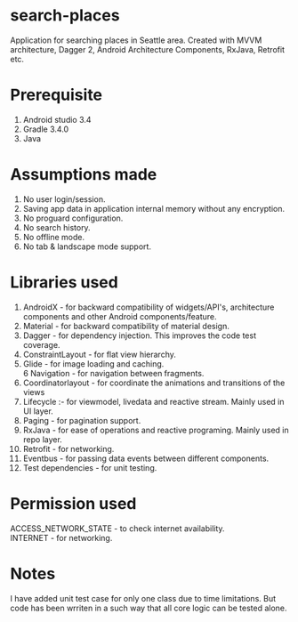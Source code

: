 # search-places
Application for searching places in Seattle area. Created with MVVM architecture, Dagger 2, Android Architecture Components, RxJava, Retrofit etc.

# Prerequisite
1. Android studio 3.4
2. Gradle 3.4.0
3. Java

# Assumptions made
1. No user login/session.
2. Saving app data in application internal memory without any encryption.
3. No proguard configuration.
4. No search history.
5. No offline mode.
6. No tab & landscape mode support.

# Libraries used
1. AndroidX - for backward compatibility of widgets/API's, architecture components and other Android components/feature.
2. Material - for backward compatibility of material design.
3. Dagger   - for dependency injection. This improves the code test coverage.
4. ConstraintLayout - for flat view hierarchy.          
5. Glide    - for image loading and caching.                  
6  Navigation - for navigation between fragments.
7. Coordinatorlayout - for coordinate the animations and transitions of the views 
8. Lifecycle :- for viewmodel, livedata and reactive stream. Mainly used in UI layer.
9. Paging - for pagination support.
10. RxJava - for ease of operations and reactive programing. Mainly used in repo layer.
11. Retrofit - for networking.
12. Eventbus - for passing data events between different components.
13. Test dependencies - for unit testing.

# Permission used
ACCESS_NETWORK_STATE - to check internet availability.                       
INTERNET - for networking.

# Notes
I have added unit test case for only one class due to time limitations. But code has been wrriten in a such way that all core logic can be tested alone. 
